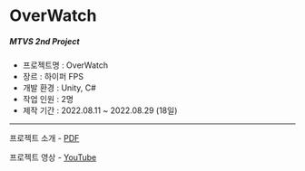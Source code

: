 # OverWatch
##### MTVS 2nd Project  

- 프로젝트명 : OverWatch  
- 장르 : 하이퍼 FPS  
- 개발 환경 : Unity, C#  
- 작업 인원 : 2명  
- 제작 기간 : 2022.08.11 ~ 2022.08.29 (18일)  
  
---  

프로젝트 소개 - [PDF](https://drive.google.com/file/d/10uEa-xglILIpLezsOa-ljfnUE-y5Lo9I/view?usp=share_link)  

  
프로젝트 영상 - [YouTube](https://youtu.be/kc7TKFwERT0)  
